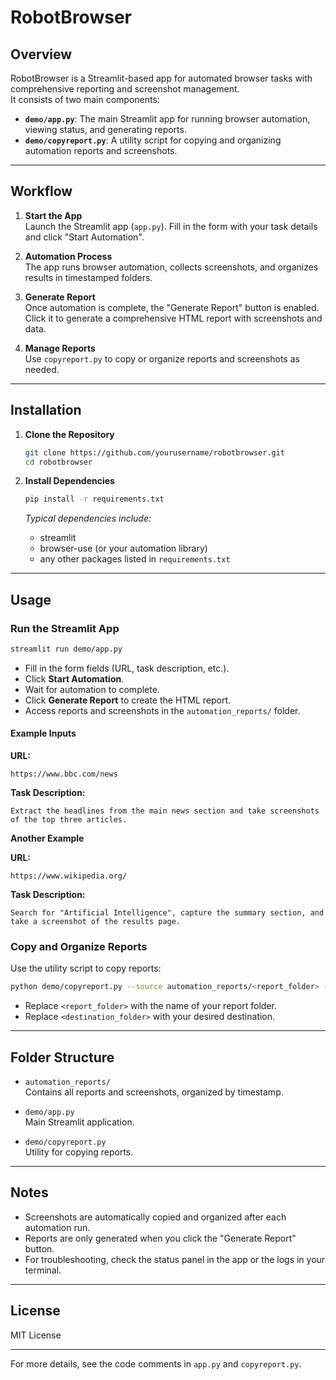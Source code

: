 # RobotBrowser

## Overview

RobotBrowser is a Streamlit-based app for automated browser tasks with comprehensive reporting and screenshot management.  
It consists of two main components:

- **`demo/app.py`**: The main Streamlit app for running browser automation, viewing status, and generating reports.
- **`demo/copyreport.py`**: A utility script for copying and organizing automation reports and screenshots.

---

## Workflow

1. **Start the App**  
   Launch the Streamlit app (`app.py`). Fill in the form with your task details and click "Start Automation".

2. **Automation Process**  
   The app runs browser automation, collects screenshots, and organizes results in timestamped folders.

3. **Generate Report**  
   Once automation is complete, the "Generate Report" button is enabled. Click it to generate a comprehensive HTML report with screenshots and data.

4. **Manage Reports**  
   Use `copyreport.py` to copy or organize reports and screenshots as needed.

---

## Installation

1. **Clone the Repository**
   ```bash
   git clone https://github.com/yourusername/robotbrowser.git
   cd robotbrowser
   ```

2. **Install Dependencies**
   ```bash
   pip install -r requirements.txt
   ```

   *Typical dependencies include:*
   - streamlit
   - browser-use (or your automation library)
   - any other packages listed in `requirements.txt`

---

## Usage

### Run the Streamlit App

```bash
streamlit run demo/app.py
```

- Fill in the form fields (URL, task description, etc.).
- Click **Start Automation**.
- Wait for automation to complete.
- Click **Generate Report** to create the HTML report.
- Access reports and screenshots in the `automation_reports/` folder.

#### Example Inputs

**URL:**  
```
https://www.bbc.com/news
```

**Task Description:**  
```
Extract the headlines from the main news section and take screenshots of the top three articles.
```

**Another Example**

**URL:**  
```
https://www.wikipedia.org/
```

**Task Description:**  
```
Search for "Artificial Intelligence", capture the summary section, and take a screenshot of the results page.
```

### Copy and Organize Reports

Use the utility script to copy reports:

```bash
python demo/copyreport.py --source automation_reports/<report_folder> --dest <destination_folder>
```

- Replace `<report_folder>` with the name of your report folder.
- Replace `<destination_folder>` with your desired destination.

---

## Folder Structure

- `automation_reports/`  
  Contains all reports and screenshots, organized by timestamp.

- `demo/app.py`  
  Main Streamlit application.

- `demo/copyreport.py`  
  Utility for copying reports.

---

## Notes

- Screenshots are automatically copied and organized after each automation run.
- Reports are only generated when you click the "Generate Report" button.
- For troubleshooting, check the status panel in the app or the logs in your terminal.

---

## License

MIT License

---

For more details, see the code comments in `app.py` and `copyreport.py`.
